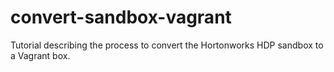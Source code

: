 # convert-sandbox-vagrant
Tutorial describing the process to convert the Hortonworks HDP sandbox to a Vagrant box.
